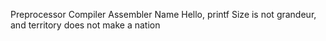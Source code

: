 Preprocessor
Compiler
Assembler
Name
Hello, printf
Size is not grandeur, and territory does not make a nation
